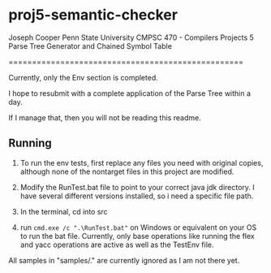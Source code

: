 # proj5-semantic-checker
Joseph Cooper
Penn State University
CMPSC 470 - Compilers
Projects 5 
Parse Tree Generator and Chained Symbol Table

==================================================

Currently, only the Env section is completed. 

I hope to resubmit with a complete application of the Parse Tree within a day. 

If I manage that, then you will not be reading this readme.

## Running
1. To run the env tests, first replace any files you need with original copies, although none
    of the nontarget files in this project are modified.

2. Modify the RunTest.bat file to point to your correct java jdk directory.
    I have several different versions installed, so i need a specific file path.

3. In the terminal, cd into src

4. run ```cmd.exe /c ".\RunTest.bat"``` on Windows or equivalent on your OS to run the bat file.
    Currently, only base operations like running the flex and yacc operations are active 
    as well as the TestEnv file. 
    
All samples in "samples/." are currently ignored as I am not there yet.

